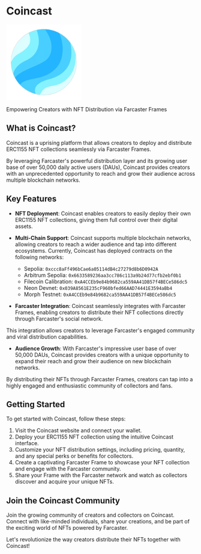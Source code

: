 # Coincast

<img src="./coincast.png" alt="logo"  width="200" height="200"  />

Empowering Creators with NFT Distribution via Farcaster Frames

## What is Coincast?

Coincast is a uprising platform that allows creators to deploy and distribute ERC1155 NFT collections seamlessly via Farcaster Frames. 

By leveraging Farcaster's powerful distribution layer and its growing user base of over 50,000 daily active users (DAUs), Coincast provides creators with an unprecedented opportunity to reach and grow their audience across multiple blockchain networks.

## Key Features

- **NFT Deployment**: Coincast enables creators to easily deploy their own ERC1155 NFT collections, giving them full control over their digital assets.

- **Multi-Chain Support**: Coincast supports multiple blockchain networks, allowing creators to reach a wider audience and tap into different ecosystems. Currently, Coincast has deployed contracts on the following networks:
  - Sepolia: `0xccc8aFf496bCae6a05114dB4c27279d8b6D0942A`
  - Arbitrum Sepolia: `0x6633589236aa3cc786c113a9b24d77cfb2ebf0b1`
  - Filecoin Calibration: `0xA4CCEb9e84b9682ca559AA41DB57f4BECe586dc5`
  - Neon Devnet: `0x039A8561E235cF960bfed66AAD74441E3594aBb4`
  - Morph Testnet: `0xA4CCEb9e84b9682ca559AA41DB57f4BECe586dc5`

- **Farcaster Integration**: Coincast seamlessly integrates with Farcaster Frames, enabling creators to distribute their NFT collections directly through Farcaster's social network. 

This integration allows creators to leverage Farcaster's engaged community and viral distribution capabilities.

- **Audience Growth**: With Farcaster's impressive user base of over 50,000 DAUs, Coincast provides creators with a unique opportunity to expand their reach and grow their audience on new blockchain networks. 

By distributing their NFTs through Farcaster Frames, creators can tap into a highly engaged and enthusiastic community of collectors and fans.

## Getting Started

To get started with Coincast, follow these steps:

1. Visit the Coincast website and connect your wallet.
2. Deploy your ERC1155 NFT collection using the intuitive Coincast interface.
3. Customize your NFT distribution settings, including pricing, quantity, and any special perks or benefits for collectors.
4. Create a captivating Farcaster Frame to showcase your NFT collection and engage with the Farcaster community.
5. Share your Frame with the Farcaster network and watch as collectors discover and acquire your unique NFTs.

## Join the Coincast Community

Join the growing community of creators and collectors on Coincast. Connect with like-minded individuals, share your creations, and be part of the exciting world of NFTs powered by Farcaster.


Let's revolutionize the way creators distribute their NFTs together with Coincast!